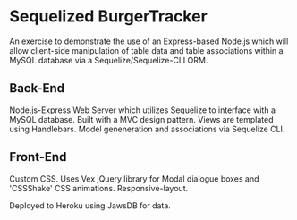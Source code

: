 # Sequelized BurgerTracker

An exercise to demonstrate the use of an Express-based Node.js which will allow client-side manipulation of table data and table associations within a MySQL database via a Sequelize/Sequelize-CLI ORM.

## Back-End
Node.js-Express Web Server which utilizes Sequelize to interface with a MySQL database. Built with a MVC design pattern.  Views are templated using Handlebars.   Model geneneration and associations via Sequelize CLI.

## Front-End 
Custom CSS.  Uses Vex jQuery library for Modal dialogue boxes and 'CSSShake' CSS animations.  Responsive-layout.


Deployed to Heroku using JawsDB for data.